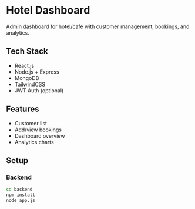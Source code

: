 # Hotel Dashboard

Admin dashboard for hotel/café with customer management, bookings, and analytics.

## Tech Stack

- React.js
- Node.js + Express
- MongoDB
- TailwindCSS
- JWT Auth (optional)

## Features

- Customer list
- Add/view bookings
- Dashboard overview
- Analytics charts

## Setup

### Backend

```bash
cd backend
npm install
node app.js

